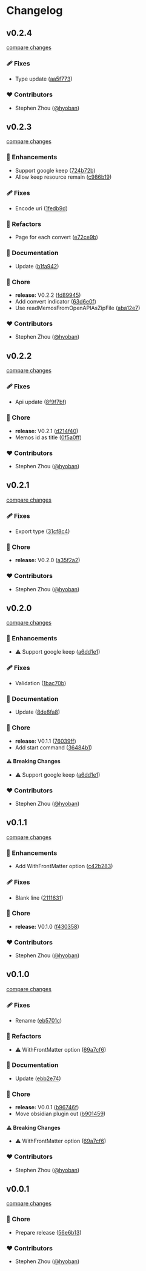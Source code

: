 # Changelog


## v0.2.4

[compare changes](https://github.com/hyoban/kirika/compare/v0.2.4...v0.2.4)


### 🩹 Fixes

  - Type update ([aa5f773](https://github.com/hyoban/kirika/commit/aa5f773))

### ❤️  Contributors

- Stephen Zhou ([@hyoban](http://github.com/hyoban))

## v0.2.3

[compare changes](https://github.com/hyoban/kirika/compare/v0.2.2...v0.2.3)


### 🚀 Enhancements

  - Support google keep ([724b72b](https://github.com/hyoban/kirika/commit/724b72b))
  - Allow keep resource remain ([c986b19](https://github.com/hyoban/kirika/commit/c986b19))

### 🩹 Fixes

  - Encode uri ([1fedb9d](https://github.com/hyoban/kirika/commit/1fedb9d))

### 💅 Refactors

  - Page for each convert ([e72ce9b](https://github.com/hyoban/kirika/commit/e72ce9b))

### 📖 Documentation

  - Update ([b1fa942](https://github.com/hyoban/kirika/commit/b1fa942))

### 🏡 Chore

  - **release:** V0.2.2 ([fd89945](https://github.com/hyoban/kirika/commit/fd89945))
  - Add convert indicator ([63d6e0f](https://github.com/hyoban/kirika/commit/63d6e0f))
  - Use readMemosFromOpenAPIAsZipFile ([aba12e7](https://github.com/hyoban/kirika/commit/aba12e7))

### ❤️  Contributors

- Stephen Zhou ([@hyoban](http://github.com/hyoban))

## v0.2.2

[compare changes](https://github.com/hyoban/kirika/compare/v0.2.1...v0.2.2)


### 🩹 Fixes

  - Api update ([8f9f7bf](https://github.com/hyoban/kirika/commit/8f9f7bf))

### 🏡 Chore

  - **release:** V0.2.1 ([d214f40](https://github.com/hyoban/kirika/commit/d214f40))
  - Memos id as title ([0f5a0ff](https://github.com/hyoban/kirika/commit/0f5a0ff))

### ❤️  Contributors

- Stephen Zhou ([@hyoban](http://github.com/hyoban))

## v0.2.1

[compare changes](https://github.com/hyoban/kirika/compare/v0.2.0...v0.2.1)


### 🩹 Fixes

  - Export type ([31cf8c4](https://github.com/hyoban/kirika/commit/31cf8c4))

### 🏡 Chore

  - **release:** V0.2.0 ([a35f2a2](https://github.com/hyoban/kirika/commit/a35f2a2))

### ❤️  Contributors

- Stephen Zhou ([@hyoban](http://github.com/hyoban))

## v0.2.0

[compare changes](https://github.com/hyoban/kirika/compare/v0.1.1...v0.2.0)


### 🚀 Enhancements

  - ⚠️  Support google keep ([a6dd1e1](https://github.com/hyoban/kirika/commit/a6dd1e1))

### 🩹 Fixes

  - Validation ([1bac70b](https://github.com/hyoban/kirika/commit/1bac70b))

### 📖 Documentation

  - Update ([8de8fa8](https://github.com/hyoban/kirika/commit/8de8fa8))

### 🏡 Chore

  - **release:** V0.1.1 ([76039ff](https://github.com/hyoban/kirika/commit/76039ff))
  - Add start command ([36484b1](https://github.com/hyoban/kirika/commit/36484b1))

#### ⚠️  Breaking Changes

  - ⚠️  Support google keep ([a6dd1e1](https://github.com/hyoban/kirika/commit/a6dd1e1))

### ❤️  Contributors

- Stephen Zhou ([@hyoban](http://github.com/hyoban))

## v0.1.1

[compare changes](https://github.com/hyoban/kirika/compare/v0.1.0...v0.1.1)


### 🚀 Enhancements

  - Add WithFrontMatter option ([c42b283](https://github.com/hyoban/kirika/commit/c42b283))

### 🩹 Fixes

  - Blank line ([2111631](https://github.com/hyoban/kirika/commit/2111631))

### 🏡 Chore

  - **release:** V0.1.0 ([f430358](https://github.com/hyoban/kirika/commit/f430358))

### ❤️  Contributors

- Stephen Zhou ([@hyoban](http://github.com/hyoban))

## v0.1.0

[compare changes](https://github.com/hyoban/kirika/compare/v0.0.1...v0.1.0)


### 🩹 Fixes

  - Rename ([eb5701c](https://github.com/hyoban/kirika/commit/eb5701c))

### 💅 Refactors

  - ⚠️  WithFrontMatter option ([69a7cf6](https://github.com/hyoban/kirika/commit/69a7cf6))

### 📖 Documentation

  - Update ([ebb2e74](https://github.com/hyoban/kirika/commit/ebb2e74))

### 🏡 Chore

  - **release:** V0.0.1 ([b96746f](https://github.com/hyoban/kirika/commit/b96746f))
  - Move obsidian plugin out ([b901459](https://github.com/hyoban/kirika/commit/b901459))

#### ⚠️  Breaking Changes

  - ⚠️  WithFrontMatter option ([69a7cf6](https://github.com/hyoban/kirika/commit/69a7cf6))

### ❤️  Contributors

- Stephen Zhou ([@hyoban](http://github.com/hyoban))

## v0.0.1

[compare changes](https://github.com/hyoban/kirika/compare/v0.0.2...v0.0.1)


### 🏡 Chore

  - Prepare release ([56e6b13](https://github.com/hyoban/kirika/commit/56e6b13))

### ❤️  Contributors

- Stephen Zhou ([@hyoban](http://github.com/hyoban))


